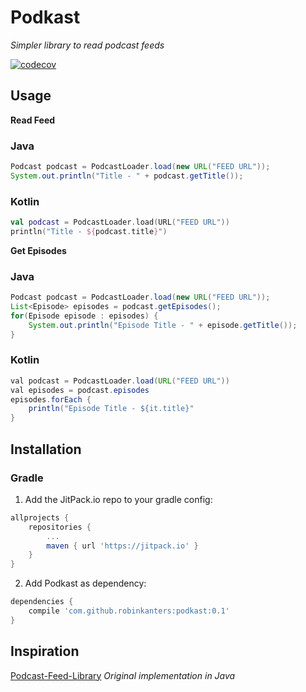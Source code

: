 # Podkast
_Simpler library to read podcast feeds_

[![codecov](https://codecov.io/gh/robinkanters/podkast/branch/master/graph/badge.svg)](https://codecov.io/gh/robinkanters/podkast)

## Usage
__Read Feed__
	
### Java

```java
Podcast podcast = PodcastLoader.load(new URL("FEED URL"));
System.out.println("Title - " + podcast.getTitle());
```

### Kotlin

```kotlin
val podcast = PodcastLoader.load(URL("FEED URL"))
println("Title - ${podcast.title}")
```

__Get Episodes__

### Java

```java
Podcast podcast = PodcastLoader.load(new URL("FEED URL"));
List<Episode> episodes = podcast.getEpisodes();
for(Episode episode : episodes) {
    System.out.println("Episode Title - " + episode.getTitle());
}
```

### Kotlin

```java
val podcast = PodcastLoader.load(URL("FEED URL"))
val episodes = podcast.episodes
episodes.forEach {
    println("Episode Title - ${it.title}"
}
```

## Installation

### Gradle

1. Add the JitPack.io repo to your gradle config:

```groovy
allprojects {
    repositories {
        ...
        maven { url 'https://jitpack.io' }
    }
}
```

2. Add Podkast as dependency:

```groovy
dependencies {
    compile 'com.github.robinkanters:podkast:0.1'
}
```

## Inspiration
[Podcast-Feed-Library](https://github.com/MarkusLewis/Podcast-Feed-Library) _Original implementation in Java_

